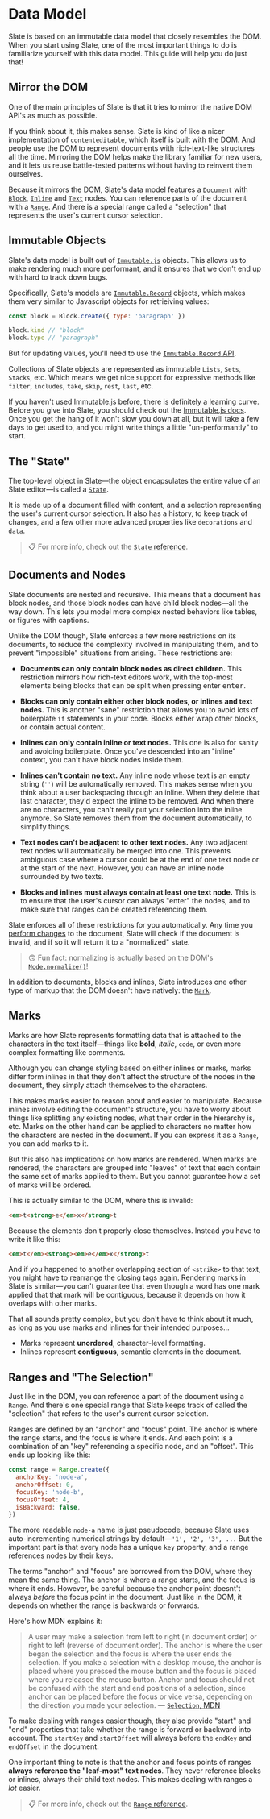 
# Data Model

Slate is based on an immutable data model that closely resembles the DOM. When you start using Slate, one of the most important things to do is familiarize yourself with this data model. This guide will help you do just that!


## Mirror the DOM

One of the main principles of Slate is that it tries to mirror the native DOM API's as much as possible. 

If you think about it, this makes sense. Slate is kind of like a nicer implementation of `contenteditable`, which itself is built with the DOM. And people use the DOM to represent documents with rich-text-like structures all the time. Mirroring the DOM helps make the library familiar for new users, and it lets us reuse battle-tested patterns without having to reinvent them ourselves.

Because it mirrors the DOM, Slate's data model features a [`Document`](../reference/slate/document.md) with [`Block`](../reference/slate/block.md), [`Inline`](../reference/slate/inline.md) and [`Text`](../reference/slate/text.md) nodes. You can reference parts of the document with a [`Range`](../reference/slate/range.md). And there is a special range called a "selection" that represents the user's current cursor selection.


## Immutable Objects

Slate's data model is built out of [`Immutable.js`](https://facebook.github.io/immutable-js/) objects. This allows us to make rendering much more performant, and it ensures that we don't end up with hard to track down bugs.

Specifically, Slate's models are [`Immutable.Record`](https://facebook.github.io/immutable-js/docs/#/Record) objects, which makes them very similar to Javascript objects for retrieiving values:

```js
const block = Block.create({ type: 'paragraph' })

block.kind // "block"
block.type // "paragraph"
```

But for updating values, you'll need to use the [`Immutable.Record` API](https://facebook.github.io/immutable-js/docs/#/Record/set).

Collections of Slate objects are represented as immutable `Lists`, `Sets`, `Stacks`, etc. Which means we get nice support for expressive methods like `filter`, `includes`, `take`, `skip`, `rest`, `last`, etc.

If you haven't used Immutable.js before, there is definitely a learning curve. Before you give into Slate, you should check out the [Immutable.js docs](https://facebook.github.io/immutable-js/docs/#/). Once you get the hang of it won't slow you down at all, but it will take a few days to get used to, and you might write things a little "un-performantly" to start.


## The "State"

The top-level object in Slate—the object encapsulates the entire value of an Slate editor—is called a [`State`](../reference/slate/state.md). 

It is made up of a document filled with content, and a selection representing the user's current cursor selection. It also has a history, to keep track of changes, and a few other more advanced properties like `decorations` and `data`.

> 📋 For more info, check out the [`State` reference](../reference/slate/state.md).


## Documents and Nodes

Slate documents are nested and recursive. This means that a document has block nodes, and those block nodes can have child block nodes—all the way down. This lets you model more complex nested behaviors like tables, or figures with captions.

Unlike the DOM though, Slate enforces a few more restrictions on its documents, to reduce the complexity involved in manipulating them, and to prevent "impossible" situations from arising. These restrictions are:

- **Documents can only contain block nodes as direct children.** This restriction mirrors how rich-text editors work, with the top-most elements being blocks that can be split when pressing enter <kbd>enter</kbd>.

- **Blocks can only contain either other block nodes, or inlines and text nodes.** This is another "sane" restriction that allows you to avoid lots of boilerplate `if` statements in your code. Blocks either wrap other blocks, or contain actual content.

- **Inlines can only contain inline or text nodes.** This one is also for sanity and avoiding boilerplate. Once you've descended into an "inline" context, you can't have block nodes inside them.

- **Inlines can't contain no text.** Any inline node whose text is an empty string (`''`) will be automatically removed. This makes sense when you think about a user backspacing through an inline. When they delete that last character, they'd expect the inline to be removed. And when there are no characters, you can't really put your selection into the inline anymore. So Slate removes them from the document automatically, to simplify things.

- **Text nodes can't be adjacent to other text nodes.** Any two adjacent text nodes will automatically be merged into one. This prevents ambiguous case where a cursor could be at the end of one text node or at the start of the next. However, you can have an inline node surrounded by two texts.

- **Blocks and inlines must always contain at least one text node.** This is to ensure that the user's cursor can always "enter" the nodes, and to make sure that ranges can be created referencing them.

Slate enforces all of these restrictions for you automatically. Any time you [perform changes](./changes.md) to the document, Slate will check if the document is invalid, and if so it will return it to a "normalized" state. 

> 🙃 Fun fact: normalizing is actually based on the DOM's [`Node.normalize()`](https://developer.mozilla.org/en-US/docs/Web/API/Node/normalize)!

In addition to documents, blocks and inlines, Slate introduces one other type of markup that the DOM doesn't have natively:  the [`Mark`](../reference/slate/mark.md).


## Marks

Marks are how Slate represents formatting data that is attached to the characters in the text itself—things like **bold**, _italic_, `code`, or even more complex formatting like comments.

Although you can change styling based on either inlines or marks, marks differ form inlines in that they don't affect the structure of the nodes in the document, they simply attach themselves to the characters. 

This makes marks easier to reason about and easier to manipulate. Because inlines involve editing the document's structure, you have to worry about things like splitting any existing nodes, what their order in the hierarchy is, etc. Marks on the other hand can be applied to characters no matter how the characters are nested in the document. If you can express it as a `Range`, you can add marks to it.

But this also has implications on how marks are rendered. When marks are rendered, the characters are grouped into "leaves" of text that each contain the same set of marks applied to them. But you cannot guarantee how a set of marks will be ordered.

This is actually similar to the DOM, where this is invalid:

```html
<em>t<strong>e</em>x</strong>t
```

Because the elements don't properly close themselves. Instead you have to write it like this:

```html
<em>t</em><strong><em>e</em>x</strong>t
```

And if you happened to another overlapping section of `<strike>` to that text, you might have to rearrange the closing tags again. Rendering marks in Slate is similar—you can't guarantee that even though a word has one mark applied that that mark will be contiguous, because it depends on how it overlaps with other marks.

That all sounds pretty complex, but you don't have to think about it much, as long as you use marks and inlines for their intended purposes...

- Marks represent **unordered**, character-level formatting.
- Inlines represent **contiguous**, semantic elements in the document.


## Ranges and "The Selection"

Just like in the DOM, you can reference a part of the document using a `Range`. And there's one special range that Slate keeps track of called the "selection" that refers to the user's current cursor selection.

Ranges are defined by an "anchor" and "focus" point. The anchor is where the range starts, and the focus is where it ends. And each point is a combination of an "key" referencing a specific node, and an "offset". This ends up looking like this:

```js
const range = Range.create({
  anchorKey: 'node-a',
  anchorOffset: 0,
  focusKey: 'node-b',
  focusOffset: 4,
  isBackward: false,
})
```

The more readable `node-a` name is just pseudocode, because Slate uses auto-incrementing numerical strings by default—`'1', '2', '3', ...` But the important part is that every node has a unique `key` property, and a range references nodes by their keys.

The terms "anchor" and "focus" are borrowed from the DOM, where they mean the same thing. The anchor is where a range starts, and the focus is where it ends. However, be careful because the anchor point doesnt't always _before_ the focus point in the document. Just like in the DOM, it depends on whether the range is backwards or forwards.

Here's how MDN explains it:

> A user may make a selection from left to right (in document order) or right to left (reverse of document order). The anchor is where the user began the selection and the focus is where the user ends the selection. If you make a selection with a desktop mouse, the anchor is placed where you pressed the mouse button and the focus is placed where you released the mouse button. Anchor and focus should not be confused with the start and end positions of a selection, since anchor can be placed before the focus or vice versa, depending on the direction you made your selection.
> — [`Selection`, MDN](https://developer.mozilla.org/en-US/docs/Web/API/Selection)

To make dealing with ranges easier though, they also provide "start" and "end" properties that take whether the range is forward or backward into account. The `startKey` and `startOffset` will always before the `endKey` and `endOffset` in the document.

One important thing to note is that the anchor and focus points of ranges **always reference the "leaf-most" text nodes**. They never reference blocks or inlines, always their child text nodes. This makes dealing with ranges a _lot_ easier.

> 📋 For more info, check out the [`Range` reference](../reference/slate/range.md).
